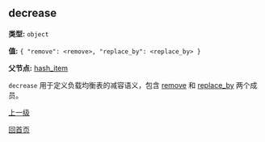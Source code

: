 decrease
----------

**类型:** `object`

**值:** `{ "remove": <remove>, "replace_by": <replace_by> }`

**父节点:** [hash_item](hash_item.md)

`decrease` 用于定义负载均衡表的减容语义，包含 [remove](remove.md) 和 [replace_by](replace_by.md) 两个成员。

[上一级](../table.md)

[回首页](../../../index.md)